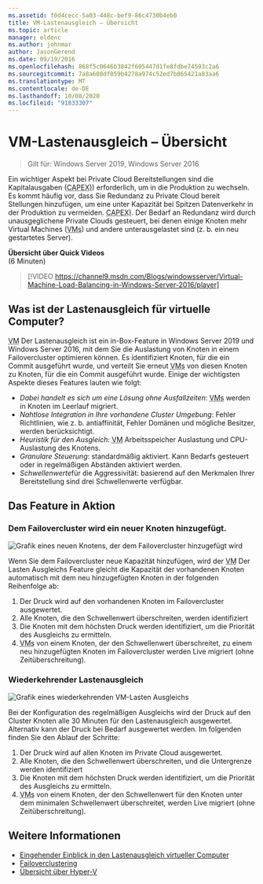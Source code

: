 ```yaml
---
ms.assetid: f0d4cecc-5a03-448c-bef9-86c4730b4eb0
title: VM-Lastenausgleich – Übersicht
ms.topic: article
manager: eldenc
ms.author: johnmar
author: JasonGerend
ms.date: 09/19/2016
ms.openlocfilehash: 868f5c0646b3842f605447d1fe8fdbe74593c2a6
ms.sourcegitcommit: 7a8a608df059b4278a974c52ed7b865421a83aa6
ms.translationtype: MT
ms.contentlocale: de-DE
ms.lasthandoff: 10/08/2020
ms.locfileid: "91833307"
---
```

# <a name="virtual-machine-load-balancing-overview"></a>VM-Lastenausgleich – Übersicht

> Gilt für: Windows Server 2019, Windows Server 2016

Ein wichtiger Aspekt bei Private Cloud Bereitstellungen sind die Kapitalausgaben (<abbr title="Kapitalausgaben">CAPEX)</abbr>) erforderlich, um in die Produktion zu wechseln. Es kommt häufig vor, dass Sie Redundanz zu Private Cloud bereit Stellungen hinzufügen, um eine unter Kapazität bei Spitzen Datenverkehr in der Produktion zu vermeiden. <abbr title="Kapitalausgaben">CAPEX)</abbr>. Der Bedarf an Redundanz wird durch unausgeglichene Private Clouds gesteuert, bei denen einige Knoten mehr Virtual Machines (<abbr title="Virtuelle Computer">VMs</abbr>) und andere unterausgelastet sind (z. b. ein neu gestartetes Server).

<strong>Übersicht über Quick Videos</strong><br>(6 Minuten)<br>
> [!VIDEO https://channel9.msdn.com/Blogs/windowsserver/Virtual-Machine-Load-Balancing-in-Windows-Server-2016/player]

## <a name="what-is-virtual-machine-load-balancing"></a><a id="what-is-vm-load-balancing"></a>Was ist der Lastenausgleich für virtuelle Computer?
<abbr title="Virtueller Computer">VM</abbr> Der Lastenausgleich ist ein in-Box-Feature in Windows Server 2019 und Windows Server 2016, mit dem Sie die Auslastung von Knoten in einem Failovercluster optimieren können. Es identifiziert Knoten, für die ein Commit ausgeführt wurde, und verteilt Sie erneut <abbr title="Virtuelle Computer">VMs</abbr> von diesen Knoten zu Knoten, für die ein Commit ausgeführt wurde. Einige der wichtigsten Aspekte dieses Features lauten wie folgt:

* *Dabei handelt es sich um eine Lösung ohne Ausfallzeiten*: <abbr title="Virtuelle Computer">VMs</abbr> werden in Knoten im Leerlauf migriert.
* *Nahtlose Integration in Ihre vorhandene Cluster Umgebung*: Fehler Richtlinien, wie z. b. antiaffinität, Fehler Domänen und mögliche Besitzer, werden berücksichtigt.
* *Heuristik für den Ausgleich*: <abbr title="Virtueller Computer">VM</abbr> Arbeitsspeicher Auslastung und CPU-Auslastung des Knotens.
* *Granulare Steuerung*: standardmäßig aktiviert. Kann Bedarfs gesteuert oder in regelmäßigen Abständen aktiviert werden.
* *Schwellenwerte*für die Aggressivität: basierend auf den Merkmalen Ihrer Bereitstellung sind drei Schwellenwerte verfügbar.

## <a name="the-feature-in-action"></a><a id="feature-in-action"></a>Das Feature in Aktion
### <a name="a-new-node-is-added-to-your-failover-cluster"></a><a id="new-node-added"></a>Dem Failovercluster wird ein neuer Knoten hinzugefügt.
![Grafik eines neuen Knotens, der dem Failovercluster hinzugefügt wird](media/vm-load-balancing/overview-VM-load-balancing-1.png)

Wenn Sie dem Failovercluster neue Kapazität hinzufügen, wird der <abbr title="Virtueller Computer">VM</abbr> Der Lasten Ausgleichs Feature gleicht die Kapazität der vorhandenen Knoten automatisch mit dem neu hinzugefügten Knoten in der folgenden Reihenfolge ab:

1. Der Druck wird auf den vorhandenen Knoten im Failovercluster ausgewertet.
2. Alle Knoten, die den Schwellenwert überschreiten, werden identifiziert
3. Die Knoten mit dem höchsten Druck werden identifiziert, um die Priorität des Ausgleichs zu ermitteln.
4. <abbr title="Virtuelle Computer">VMs</abbr> von einem Knoten, der den Schwellenwert überschreitet, zu einem neu hinzugefügten Knoten im Failovercluster werden Live migriert (ohne Zeitüberschreitung).

### <a name="recurring-load-balancing"></a><a id="recurring-load-balancing"></a>Wiederkehrender Lastenausgleich
![Grafik eines wiederkehrenden VM-Lasten Ausgleichs](media/vm-load-balancing/overview-VM-load-balancing-2.png)

Bei der Konfiguration des regelmäßigen Ausgleichs wird der Druck auf den Cluster Knoten alle 30 Minuten für den Lastenausgleich ausgewertet. Alternativ kann der Druck bei Bedarf ausgewertet werden. Im folgenden finden Sie den Ablauf der Schritte:

1. Der Druck wird auf allen Knoten im Private Cloud ausgewertet.
2. Alle Knoten, die den Schwellenwert überschreiten, und die Untergrenze werden identifiziert
3. Die Knoten mit dem höchsten Druck werden identifiziert, um die Priorität des Ausgleichs zu ermitteln.
4. <abbr title="Virtuelle Computer">VMs</abbr> von einem Knoten, der den Schwellenwert für den Knoten unter dem minimalen Schwellenwert überschreitet, werden Live migriert (ohne Zeitüberschreitung).

## <a name="see-also"></a>Weitere Informationen
* [Eingehender Einblick in den Lastenausgleich virtueller Computer](vm-load-balancing-deep-dive.md)
* [Failoverclustering](failover-clustering-overview.md)
* [Übersicht über Hyper-V](../virtualization/hyper-v/Hyper-V-on-Windows-Server.md)
